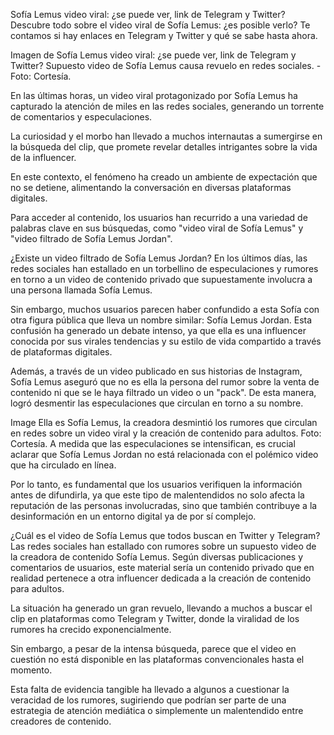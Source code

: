 Sofía Lemus video viral: ¿se puede ver, link de Telegram y Twitter?
Descubre todo sobre el video viral de Sofía Lemus: ¿es posible verlo? Te contamos si hay enlaces en Telegram y Twitter y qué se sabe hasta ahora.

Imagen de Sofía Lemus video viral: ¿se puede ver, link de Telegram y Twitter?
Supuesto video de Sofía Lemus causa revuelo en redes sociales. - Foto: Cortesía.

En las últimas horas, un video viral protagonizado por Sofía Lemus ha capturado la atención de miles en las redes sociales, generando un torrente de comentarios y especulaciones.

La curiosidad y el morbo han llevado a muchos internautas a sumergirse en la búsqueda del clip, que promete revelar detalles intrigantes sobre la vida de la influencer.

En este contexto, el fenómeno ha creado un ambiente de expectación que no se detiene, alimentando la conversación en diversas plataformas digitales.


Para acceder al contenido, los usuarios han recurrido a una variedad de palabras clave en sus búsquedas, como "video viral de Sofía Lemus" y "video filtrado de Sofía Lemus Jordan".

¿Existe un video filtrado de Sofía Lemus Jordan?
En los últimos días, las redes sociales han estallado en un torbellino de especulaciones y rumores en torno a un video de contenido privado que supuestamente involucra a una persona llamada Sofía Lemus.

Sin embargo, muchos usuarios parecen haber confundido a esta Sofía con otra figura pública que lleva un nombre similar: Sofía Lemus Jordan. Esta confusión ha generado un debate intenso, ya que ella es una influencer conocida por sus virales tendencias y su estilo de vida compartido a través de plataformas digitales.

Además, a través de un video publicado en sus historias de Instagram, Sofía Lemus aseguró que no es ella la persona del rumor sobre la venta de contenido ni que se le haya filtrado un video o un "pack". De esta manera, logró desmentir las especulaciones que circulan en torno a su nombre.

Image
Ella es Sofía Lemus, la creadora desmintió los rumores que circulan en redes sobre un video viral y la creación de contenido para adultos. Foto: Cortesía.
A medida que las especulaciones se intensifican, es crucial aclarar que Sofía Lemus Jordan no está relacionada con el polémico video que ha circulado en línea.

Por lo tanto, es fundamental que los usuarios verifiquen la información antes de difundirla, ya que este tipo de malentendidos no solo afecta la reputación de las personas involucradas, sino que también contribuye a la desinformación en un entorno digital ya de por sí complejo.

¿Cuál es el video de Sofía Lemus que todos buscan en Twitter y Telegram?
Las redes sociales han estallado con rumores sobre un supuesto video de la creadora de contenido Sofía Lemus. Según diversas publicaciones y comentarios de usuarios, este material sería un contenido privado que en realidad pertenece a otra influencer dedicada a la creación de contenido para adultos.

La situación ha generado un gran revuelo, llevando a muchos a buscar el clip en plataformas como Telegram y Twitter, donde la viralidad de los rumores ha crecido exponencialmente.

Sin embargo, a pesar de la intensa búsqueda, parece que el video en cuestión no está disponible en las plataformas convencionales hasta el momento.

Esta falta de evidencia tangible ha llevado a algunos a cuestionar la veracidad de los rumores, sugiriendo que podrían ser parte de una estrategia de atención mediática o simplemente un malentendido entre creadores de contenido.
